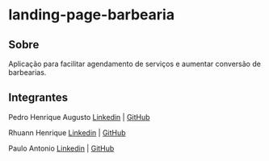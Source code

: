 # landing-page-barbearia

## Sobre
Aplicação para facilitar agendamento de serviços e aumentar conversão de barbearias.

## Integrantes
Pedro Henrique Augusto
[Linkedin](https://www.linkedin.com/in/pedrohaugusto/) | [GitHub](https://github.com/PedroHaugusto)

Rhuann Henrique
[Linkedin](https://www.linkedin.com/in/rhuann-lima-7173b2285/) | [GitHub](https://github.com/23Rh)

Paulo Antonio
[Linkedin](https://www.linkedin.com/in/neto30/) | [GitHub](https://github.com/netodedanda)
